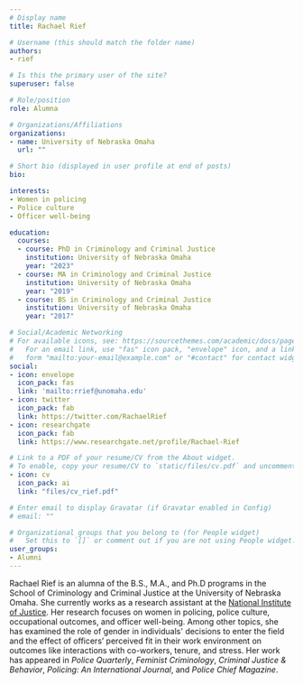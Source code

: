 ```yaml
---
# Display name
title: Rachael Rief

# Username (this should match the folder name)
authors:
- rief

# Is this the primary user of the site?
superuser: false

# Role/position
role: Alumna

# Organizations/Affiliations
organizations:
- name: University of Nebraska Omaha
  url: ""

# Short bio (displayed in user profile at end of posts)
bio: 

interests:
- Women in policing
- Police culture
- Officer well-being

education:
  courses:
  - course: PhD in Criminology and Criminal Justice
    institution: University of Nebraska Omaha
    year: "2023"
  - course: MA in Criminology and Criminal Justice
    institution: University of Nebraska Omaha
    year: "2019"
  - course: BS in Criminology and Criminal Justice
    institution: University of Nebraska Omaha
    year: "2017"

# Social/Academic Networking
# For available icons, see: https://sourcethemes.com/academic/docs/page-builder/#icons
#   For an email link, use "fas" icon pack, "envelope" icon, and a link in the
#   form "mailto:your-email@example.com" or "#contact" for contact widget.
social:
- icon: envelope
  icon_pack: fas
  link: 'mailto:rrief@unomaha.edu'
- icon: twitter
  icon_pack: fab
  link: https://twitter.com/RachaelRief
- icon: researchgate
  icon_pack: fab
  link: https://www.researchgate.net/profile/Rachael-Rief

# Link to a PDF of your resume/CV from the About widget.
# To enable, copy your resume/CV to `static/files/cv.pdf` and uncomment the lines below.
- icon: cv
  icon_pack: ai
  link: "files/cv_rief.pdf"

# Enter email to display Gravatar (if Gravatar enabled in Config)
# email: ""

# Organizational groups that you belong to (for People widget)
#   Set this to `[]` or comment out if you are not using People widget.
user_groups:
- Alumni
---
```


Rachael Rief is an alumna of the B.S., M.A., and Ph.D programs in the School of Criminology and Criminal Justice at the University of Nebraska Omaha. She currently works as a research assistant at the [National Institute of Justice](https://nij.ojp.gov/bio/rachael-rief). Her research focuses on women in policing, police culture, occupational outcomes, and officer well-being. Among other topics, she has examined the role of gender in individuals' decisions to enter the field and the effect of officers’ perceived fit in their work environment on outcomes like interactions with co-workers, tenure, and stress. Her work has appeared in *Police Quarterly*, *Feminist Criminology*, *Criminal Justice & Behavior*, *Policing: An International Journal*, and *Police Chief Magazine*.
